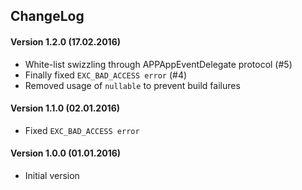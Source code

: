 ChangeLog
---------

#### Version 1.2.0 (17.02.2016)
- White-list swizzling through APPAppEventDelegate protocol (#5)
- Finally fixed `EXC_BAD_ACCESS error` (#4)
- Removed usage of `nullable` to prevent build failures

#### Version 1.1.0 (02.01.2016)
- Fixed `EXC_BAD_ACCESS error`

#### Version 1.0.0 (01.01.2016)
- Initial version
